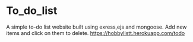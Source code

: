 # To_do_list
A simple to-do list website built using exress,ejs and mongoose. 
Add new items and click on them to delete.
https://hobbylistt.herokuapp.com/todo
